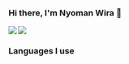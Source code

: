 ### Hi there, I'm Nyoman Wira 👋

<img src="https://github-readme-stats.vercel.app/api?username=novva6903&show_icons=true&theme=transparent" align=left>

<img src="https://github-readme-stats.vercel.app/api/top-langs/?username=novva6903&layout=compact">

### Languages I use

<!--
**Novva6903/Novva6903** is a ✨ _special_ ✨ repository because its `README.md` (this file) appears on your GitHub profile.

Here are some ideas to get you started:

- 🔭 I’m currently working on ...
- 🌱 I’m currently learning ...
- 👯 I’m looking to collaborate on ...
- 🤔 I’m looking for help with ...
- 💬 Ask me about ...
- 📫 How to reach me: ...
- 😄 Pronouns: ...
- ⚡ Fun fact: ...
-->
